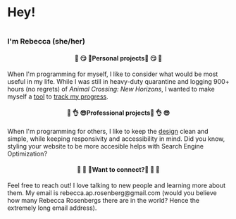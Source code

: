 <h1>Hey!<h1><h3>I'm Rebecca (she/her)</h3>
<h4 align="center">🤩 😏 🥰Personal projects🤩 😏 🥰</h4>
<p>When I'm programming for myself, I like to consider what would be most useful in my life. While I was still in heavy-duty quarantine and logging 900+ hours (no regrets) of <em>Animal Crossing: New Horizons</em>, I wanted to make myself a <a href="https://github.com/rrosenb12/frontend_mod5_project">tool</a> to <a href="https://github.com/rrosenb12/backend_mod5_project">track my progress</a>.
<h4 align="center">😤 👌 😎Professional projects😤 👌 😎</h4>
<p>When I'm programming for others, I like to keep the <a href="https://github.com/rrosenb12/audrey-lee">design</a> clean and simple, while keeping responsivity and accessibility in mind. Did you know, styling your website to be more accesible helps with Search Engine Optimization?</p>
<h4 align="center">🥺 🤫 👀Want to connect?🥺 🤫 👀</h4>
	<p>Feel free to reach out! I love talking to new people and learning more about them. My email is rebecca.ap.rosenberg@gmail.com (would you believe how many Rebecca Rosenbergs there are in the world? Hence the extremely long email address).</p>

<!--
**rrosenb12/rrosenb12** is a ✨ _special_ ✨ repository because its `README.md` (this file) appears on your GitHub profile.

Here are some ideas to get you started:

- 🔭 I’m currently working on ...
- 🌱 I’m currently learning ...
- 👯 I’m looking to collaborate on ...
- 🤔 I’m looking for help with ...
- 💬 Ask me about ...
- 📫 How to reach me: ...
- 😄 Pronouns: ...
- ⚡ Fun fact: ...
-->

